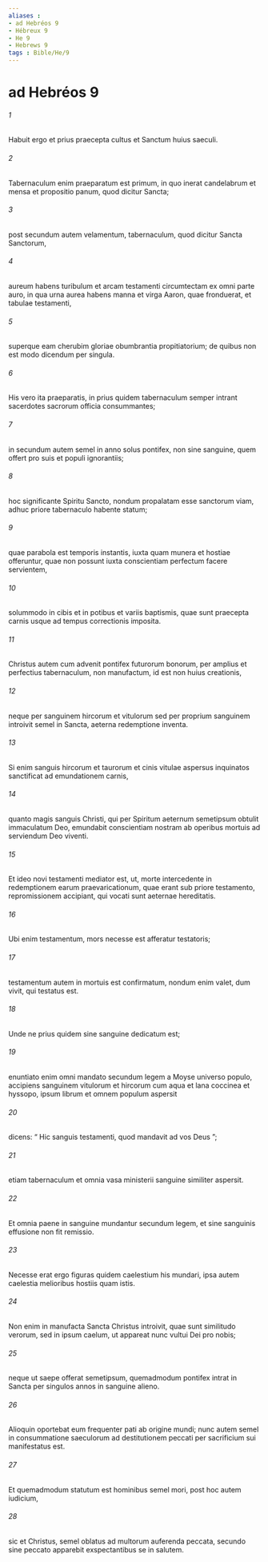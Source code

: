 ```yaml
---
aliases : 
- ad Hebréos 9
- Hébreux 9
- He 9
- Hebrews 9
tags : Bible/He/9
---
```


# ad Hebréos 9

###### 1
Habuit ergo et prius praecepta cultus et Sanctum huius saeculi. 
###### 2
Tabernaculum enim praeparatum est primum, in quo inerat candelabrum et mensa et propositio panum, quod dicitur Sancta; 
###### 3
post secundum autem velamentum, tabernaculum, quod dicitur Sancta Sanctorum, 
###### 4
aureum habens turibulum et arcam testamenti circumtectam ex omni parte auro, in qua urna aurea habens manna et virga Aaron, quae fronduerat, et tabulae testamenti, 
###### 5
superque eam cherubim gloriae obumbrantia propitiatorium; de quibus non est modo dicendum per singula.
###### 6
His vero ita praeparatis, in prius quidem tabernaculum semper intrant sacerdotes sacrorum officia consummantes; 
###### 7
in secundum autem semel in anno solus pontifex, non sine sanguine, quem offert pro suis et populi ignorantiis; 
###### 8
hoc significante Spiritu Sancto, nondum propalatam esse sanctorum viam, adhuc priore tabernaculo habente statum; 
###### 9
quae parabola est temporis instantis, iuxta quam munera et hostiae offeruntur, quae non possunt iuxta conscientiam perfectum facere servientem, 
###### 10
solummodo in cibis et in potibus et variis baptismis, quae sunt praecepta carnis usque ad tempus correctionis imposita.
###### 11
Christus autem cum advenit pontifex futurorum bonorum, per amplius et perfectius tabernaculum, non manufactum, id est non huius creationis, 
###### 12
neque per sanguinem hircorum et vitulorum sed per proprium sanguinem introivit semel in Sancta, aeterna redemptione inventa. 
###### 13
Si enim sanguis hircorum et taurorum et cinis vitulae aspersus inquinatos sanctificat ad emundationem carnis, 
###### 14
quanto magis sanguis Christi, qui per Spiritum aeternum semetipsum obtulit immaculatum Deo, emundabit conscientiam nostram ab operibus mortuis ad serviendum Deo viventi.
###### 15
Et ideo novi testamenti mediator est, ut, morte intercedente in redemptionem earum praevaricationum, quae erant sub priore testamento, repromissionem accipiant, qui vocati sunt aeternae hereditatis. 
###### 16
Ubi enim testamentum, mors necesse est afferatur testatoris; 
###### 17
testamentum autem in mortuis est confirmatum, nondum enim valet, dum vivit, qui testatus est. 
###### 18
Unde ne prius quidem sine sanguine dedicatum est; 
###### 19
enuntiato enim omni mandato secundum legem a Moyse universo populo, accipiens sanguinem vitulorum et hircorum cum aqua et lana coccinea et hyssopo, ipsum librum et omnem populum aspersit 
###### 20
dicens: “ Hic sanguis testamenti, quod mandavit ad vos Deus ”; 
###### 21
etiam tabernaculum et omnia vasa ministerii sanguine similiter aspersit. 
###### 22
Et omnia paene in sanguine mundantur secundum legem, et sine sanguinis effusione non fit remissio.
###### 23
Necesse erat ergo figuras quidem caelestium his mundari, ipsa autem caelestia melioribus hostiis quam istis. 
###### 24
Non enim in manufacta Sancta Christus introivit, quae sunt similitudo verorum, sed in ipsum caelum, ut appareat nunc vultui Dei pro nobis; 
###### 25
neque ut saepe offerat semetipsum, quemadmodum pontifex intrat in Sancta per singulos annos in sanguine alieno. 
###### 26
Alioquin oportebat eum frequenter pati ab origine mundi; nunc autem semel in consummatione saeculorum ad destitutionem peccati per sacrificium sui manifestatus est. 
###### 27
Et quemadmodum statutum est hominibus semel mori, post hoc autem iudicium, 
###### 28
sic et Christus, semel oblatus ad multorum auferenda peccata, secundo sine peccato apparebit exspectantibus se in salutem.
